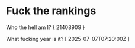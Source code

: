 # Fuck the rankings

Who the hell am I?
{ 21408909 }

What fucking year is it?
[ 2025-07-07T07:20:00Z ]
